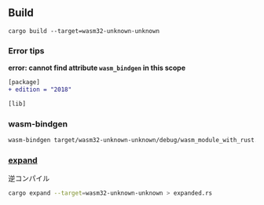 
## Build

```
cargo build --target=wasm32-unknown-unknown
```

### Error tips

**error: cannot find attribute `wasm_bindgen` in this scope**

```diff
[package]
+ edition = "2018"

[lib]
```

### wasm-bindgen

```bash
wasm-bindgen target/wasm32-unknown-unknown/debug/wasm_module_with_rust.wasm --out-dir lib
```

### [expand](https://github.com/dtolnay/cargo-expand)

逆コンパイル

```bash
cargo expand --target=wasm32-unknown-unknown > expanded.rs
```